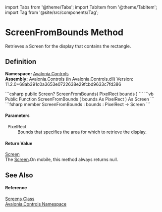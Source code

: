 import Tabs from '@theme/Tabs'; 
import TabItem from '@theme/TabItem'; 
import Tag from '@site/src/components/Tag'; 

# ScreenFromBounds Method


Retrieves a Screen for the display that contains the rectangle.



## Definition
**Namespace:** <a href="N_Avalonia_Controls">Avalonia.Controls</a>  
**Assembly:** Avalonia.Controls (in Avalonia.Controls.dll) Version: 11.2.0+68ab391c0a3653e0722638e29fcbd9633c7fd386

<Tabs groupId="api-code-preview">
<TabItem value="csharp" label="C#">
```csharp
public Screen? ScreenFromBounds(
	PixelRect bounds
)
```
</TabItem>
<TabItem value="vb" label="VB">
```vb
Public Function ScreenFromBounds ( 
	bounds As PixelRect
) As Screen
```
</TabItem>
<TabItem value="fsharp" label="F#">
```fsharp
member ScreenFromBounds : 
        bounds : PixelRect -> Screen 
```
</TabItem>
</Tabs>



#### Parameters
<dl><dt>  PixelRect</dt><dd>Bounds that specifies the area for which to retrieve the display.</dd></dl>

#### Return Value
<a href="T_Avalonia_Platform_Screen">Screen</a>  
The <a href="T_Avalonia_Platform_Screen">Screen</a>.On mobile, this method always returns null.

## See Also


#### Reference
<a href="T_Avalonia_Controls_Screens">Screens Class</a>  
<a href="N_Avalonia_Controls">Avalonia.Controls Namespace</a>  
